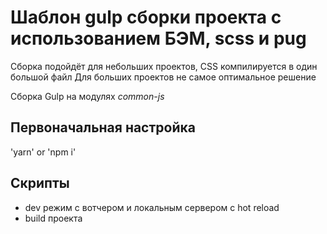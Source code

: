 # Шаблон gulp сборки проекта с использованием БЭМ, scss и pug

Сборка подойдёт для небольших проектов, CSS компилируется в один большой файл
Для больших проектов не самое оптимальное решение

Сборка Gulp на модулях *common-js*

## Первоначальная настройка
'yarn' or 'npm i'

## Скрипты
- dev режим с вотчером и локальным сервером с hot reload
- build проекта
